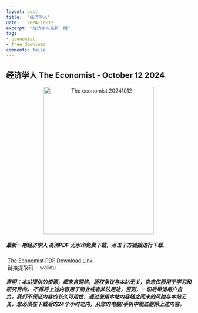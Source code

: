```yaml
---
layout: post
title:  "经济学人"
date:   2024-10-12
excerpt: "经济学人最新一期"
tag:
- economist
- free download
comments: false
---
```


## 经济学人 The Economist - October 12 2024


<div align="center">
<img src="https://i.postimg.cc/SKBN7F3b/TE-2024-10-12-00.png" alt="The economist 20241012" border="0" width = 300 height = 400 /> 
</div>


 <h5>最新一期经济学人 高清PDF 无水印免费下载，点击下方链接进行下载. </h5>
 
  <a href="https://wwfh.lanzout.com/iIMY82clrvkj">The Economist PDF Download Link </a>  
  <br/>
  链接提取码： waiktu
 
##### 声明：本站提供的资源，都来自网络，版权争议与本站无关，杂志仅限用于学习和研究目的。 不得将上述内容用于商业或者非法用途，否则，一切后果请用户自负，我们不保证内容的长久可用性，通过使用本站内容随之而来的风险与本站无关，您必须在下载后的24个小时之内，从您的电脑/手机中彻底删除上述内容。
 
